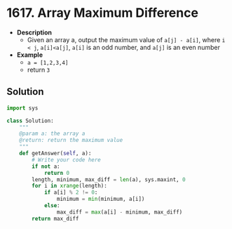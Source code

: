 # 1617. Array Maximum Difference

- **Description**
    - Given an array a, output the maximum value of `a[j] - a[i]`, where `i < j`, `a[i]<a[j]`, `a[i]` is an odd number, and `a[j]` is an even number
- **Example**
    - `a = [1,2,3,4]`
    - return `3`


## Solution


```python
import sys

class Solution:
    """
    @param a: the array a
    @return: return the maximum value
    """
    def getAnswer(self, a):
        # Write your code here
        if not a:
            return 0
        length, minimum, max_diff = len(a), sys.maxint, 0
        for i in xrange(length):
            if a[i] % 2 != 0:
                minimum = min(minimum, a[i])
            else:
                max_diff = max(a[i] - minimum, max_diff)
        return max_diff
```